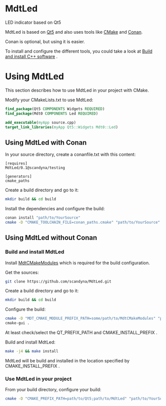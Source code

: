 # MdtLed

LED indicator based on Qt5

MdtLed is based on [Qt5](https://www.qt.io)
and also uses tools like [CMake](https://cmake.org) and [Conan](https://conan.io).

Conan is optional, but using it is easier.

To install and configure the different tools, you could take a look at
[Build and install C++ software](https://gitlab.com/scandyna/build-and-install-cpp) .

# Using MdtLed

This section describes how to use MdtLed in your project with CMake.

Modify your CMakeLists.txt to use MdtLed:
```cmake
find_package(Qt5 COMPONENTS Widgets REQUIRED)
find_package(Mdt0 COMPONENTS Led REQUIRED)

add_executable(myApp source.cpp)
target_link_libraries(myApp Qt5::Widgets Mdt0::Led)
```

## Using MdtLed with Conan

In your source directory, create a conanfile.txt with this content:
```conan
[requires]
MdtLed/0.1@scandyna/testing

[generators]
cmake_paths
```

Create a build directory and go to it:
```bash
mkdir build && cd build
```

Install the dependencies and configure the build:
```bash
conan install "path/to/YourSource"
cmake -D "CMAKE_TOOLCHAIN_FILE=conan_paths.cmake" "path/to/YourSource"
```

## Using MdtLed without Conan

### Build and install MdtLed

Install [MdtCMakeModules](https://github.com/scandyna/mdt-cmake-modules) which is required for the build configuration.

Get the sources:
```bash
git clone https://github.com/scandyna/MdtLed.git
```

Create a build directory and go to it:
```bash
mkdir build && cd build
```

Configure the build:
```bash
cmake -D "MDT_CMAKE_MODULE_PREFIX_PATH=some/path/to/MdtCMakeModules" "path/to/MdtLedSource"
cmake-gui .
```

At least check/select the QT_PREFIX_PATH and CMAKE_INSTALL_PREFIX .

Build and install MdtLed:
```bash
make -j4 && make install
```

MdtLed will be build and installed in the location specified by CMAKE_INSTALL_PREFIX .

### Use MdtLed in your project

From your build directory, configure your build:
```bash
cmake -D "CMAKE_PREFIX_PATH=path/to/Qt5;path/to/MdtLed" "path/to/YourSource"
```
